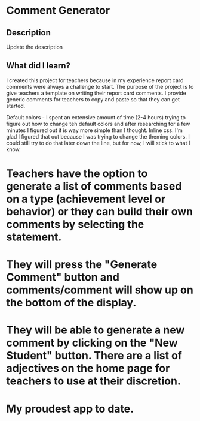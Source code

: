 # Comment Generator

## Description

Update the description

## What did I learn?

I created this project for teachers because in my experience report card comments were always a challenge to start. The purpose of the project is to give teachers a template on writing their report card comments. I provide generic comments for teachers to copy and paste so that they can get started. 

Default colors - I spent an extensive amount of time (2-4 hours) trying to figure out how to change teh default colors and after researching for a few minutes I figured out it is way more simple than I thought. Inline css. I'm glad I figured that out because I was trying to change the theming colors. I could still try to do that later down the line, but for now, I will stick to what I know. 


# Teachers have the option to generate a list of comments based on a type (achievement level or behavior) or they can build their own comments by selecting the statement. 

# They will press the "Generate Comment" button and comments/comment will show up on the bottom of the display. 

# They will be able to generate a new comment by clicking on the "New Student" button. There are a list of adjectives on the home page for teachers to use at their discretion.  

# My proudest app to date.
